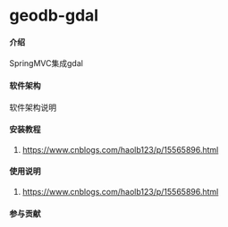 # geodb-gdal

#### 介绍
SpringMVC集成gdal

#### 软件架构
软件架构说明


#### 安装教程

1.  https://www.cnblogs.com/haolb123/p/15565896.html

#### 使用说明

1.  https://www.cnblogs.com/haolb123/p/15565896.html

#### 参与贡献


